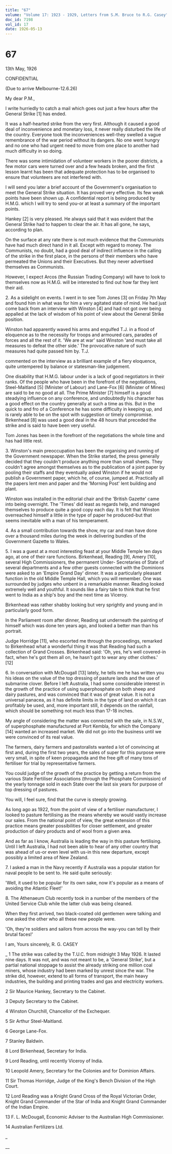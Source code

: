 ```yaml
---
title: "67"
volume: "Volume 17: 1923 - 1929, Letters from S.M. Bruce to R.G. Casey"
doc_id: 7198
vol_id: 17
date: 1926-05-13
---
```


# 67

13th May, 1926

CONFIDENTIAL

(Due to arrive Melbourne-12.6.26)

My dear P.M.,

I write hurriedly to catch a mail which goes out just a few hours after the General Strike [1] has ended.

It was a half-hearted strike from the very first. Although it caused a good deal of inconvenience and monetary loss, it never really disturbed the life of the country. Everyone took the inconveniences well-they swelled a vague remembrance of the war period without its dangers. No one went hungry and no one who had urgent need to move from one place to another had much difficulty in so doing.

There was some intimidation of volunteer workers in the poorer districts, a few motor cars were turned over and a few heads broken, and the first lesson learnt has been that adequate protection has to be organised to ensure that volunteers are not interfered with.

I will send you later a brief account of the Government's organisation to meet the General Strike situation. It has proved very effective. Its few weak points have been shown up. A confidential report is being produced by H.M.G. which I will try to send you-or at least a summary of the important points.

Hankey [2] is very pleased. He always said that it was evident that the General Strike had to happen to clear the air. It has all gone, he says, according to plan.

On the surface at any rate there is not much evidence that the Communists have had much direct hand in it all. Except with regard to money. The Communists, no doubt, had a good deal of indirect influence in the calling of the strike in the first place, in the persons of their members who have permeated the Unions and their Executives. But they never advertised themselves as Communists.

However, I expect Arcos (the Russian Trading Company) will have to look to themselves now as H.M.G. will be interested to find out how far they lent their aid.

2\. As a sidelight on events. I went in to see Tom Jones [3] on Friday 7th May and found him in what was for him a very agitated state of mind. He had just come back from an interview with Winston [4] and had not got over being appalled at the lack of wisdom of his point of view about the General Strike position.

Winston had apparently waved his arms and engulfed T.J. in a flood of eloquence as to the necessity for troops and armoured cars, parades of forces and all the rest of it. 'We are at war' said Winston 'and must take all measures to defeat the other side.' The provocative nature of such measures had quite passed him by. T.J.

commented on the interview as a brilliant example of a fiery eloquence, quite untempered by balance or statesman-like judgement.

One disability that H.M.G. labour under is a lack of good negotiators in their ranks. Of the people who have been in the forefront of the negotiations, Steel-Maitland [5] (Minister of Labour) and Lane-Fox [6] (Minister of Mines) are said to be no good at all. The Prime Minister [7] himself is a good steadying influence on any conference, and undoubtedly his character has a good effect on the country generally at such a time as this. But in the quick to and fro of a Conference he has some difficulty in keeping up, and is rarely able to be on the spot with suggestion or timely compromise. Birkenhead [8] was used a good deal in the 48 hours that preceded the strike and is said to have been very useful.

Tom Jones has been in the forefront of the negotiations the whole time and has had little rest.

3\. Winston's main preoccupation has been the organising and running of the Government newspaper. When the Strike started, the press generally decided that they couldn't produce anything more than small sheets. They couldn't agree amongst themselves as to the publication of a joint paper by pooling their staffs and they eventually asked Winston if he would not publish a Government paper, which he, of course, jumped at. Practically all the papers lent men and paper and the 'Morning Post' lent building and plant.

Winston was installed in the editorial chair and the 'British Gazette' came into being overnight. The 'Times' did least as regards help, and managed themselves to produce quite a good copy each day. It is felt that Winston overreached himself a little in the type of paper he produced-but that seems inevitable with a man of his temperament.

4\. As a small contribution towards the show, my car and man have done over a thousand miles during the week in delivering bundles of the Government Gazette to Wales.

5\. I was a guest at a most interesting feast at your Middle Temple ten days ago, at one of their rare functions. Birkenhead, Reading [9], Amery [10], several High Commissioners, the permanent Under- Secretaries of State of several departments and a few other guests connected with the Dominions were asked to an 'Empire Grand Day' dinner. It was a particularly pleasant function in the old Middle Temple Hall, which you will remember. One was surrounded by judges who unbent in a remarkable manner. Reading looked extremely well and youthful. It sounds like a fairy tale to think that he first went to India as a ship's boy and the next time as Viceroy.

Birkenhead was rather shabby looking but very sprightly and young and in particularly good form.

In the Parliament room after dinner, Reading sat underneath the painting of himself which was done ten years ago, and looked a better man than his portrait.

Judge Horridge [11], who escorted me through the proceedings, remarked to Birkenhead what a wonderful thing it was that Reading had such a collection of Grand Crosses. Birkenhead said: 'Oh, yes, he's well covered-in fact, when he's got them all on, he hasn't got to wear any other clothes.' [12]

6\. In conversation with McDougall [13] lately, he tells me he has written you his ideas on the value of the top dressing of pasture lands and the use of submarine clover. Before I left Australia, I had some considerable interest in the growth of the practice of using superphosphate on both sheep and dairy pastures, and was convinced that it was of great value. It is not a universal panacea, as it has definite limits in the type of land on which it can profitably be used, and, more important still, it depends on the rainfall, which should be something not much less than 17-18 inches.

My angle of considering the matter was connected with the sale, in N.S.W., of superphosphate manufactured at Port Kembla, for which the Company [14] wanted an increased market. We did not go into the business until we were convinced of its real value.

The farmers, dairy farmers and pastoralists wanted a lot of convincing at first and, during the first two years, the sales of super for this purpose were very small, in spite of keen propaganda and the free gift of many tons of fertiliser for trial by representative farmers.

You could judge of the growth of the practice by getting a return from the various State Fertiliser Associations (through the Phosphate Commission) of the yearly tonnage sold in each State over the last six years for purpose of top dressing of pastures.

You will, I feel sure, find that the curve is steeply growing.

As long ago as 1922, from the point of view of a fertiliser manufacturer, I looked to pasture fertilising as the means whereby we would vastly increase our sales. From the national point of view, the great extension of this practice means greater possibilities for closer settlement, and greater production of dairy products and of wool from a given area.

And as far as I know, Australia is leading the way in this pasture fertilising. Until I left Australia, I had not been able to hear of any other country that was ahead of us-or even level with us-in this new departure, except possibly a limited area of New Zealand.

7\. I asked a man in the Navy recently if Australia was a popular station for naval people to be sent to. He said quite seriously:

'Well, it used to be popular for its own sake, now it's popular as a means of avoiding the Atlantic Fleet!'

8\. The Athenaeum Club recently took in a number of the members of the United Service Club while the latter club was being cleaned.

When they first arrived, two black-coated old gentlemen were talking and one asked the other who all these new people were.

'Oh, they're soldiers and sailors from across the way-you can tell by their brutal faces!'

I am, Yours sincerely, R. G. CASEY 

_ 1 The strike was called by the T.U.C. from midnight 3 May 1926. It lasted nine days. It was not, and was not meant to be, a 'General Strike', but a partial national stoppage to assist the already striking one million coal miners, whose industry had been marked by unrest since the war. The strike did, however, extend to all forms of transport, the main heavy industries, the building and printing trades and gas and electricity workers.

2 Sir Maurice Hankey, Secretary to the Cabinet.

3 Deputy Secretary to the Cabinet.

4 Winston Churchill, Chancellor of the Exchequer.

5 Sir Arthur Steel-Maitland.

6 George Lane-Fox.

7 Stanley Baldwin.

8 Lord Birkenhead, Secretary for India.

9 Lord Reading, until recently Viceroy of India.

10 Leopold Amery, Secretary for the Colonies and for Dominion Affairs.

11 Sir Thomas Horridge, Judge of the King's Bench Division of the High Court.

12 Lord Reading was a Knight Grand Cross of the Royal Victorian Order, Knight Grand Commander of the Star of India and Knight Grand Commander of the Indian Empire.

13 F. L. McDougall, Economic Adviser to the Australian High Commissioner.

14 Australian Fertilizers Ltd.

_

__
